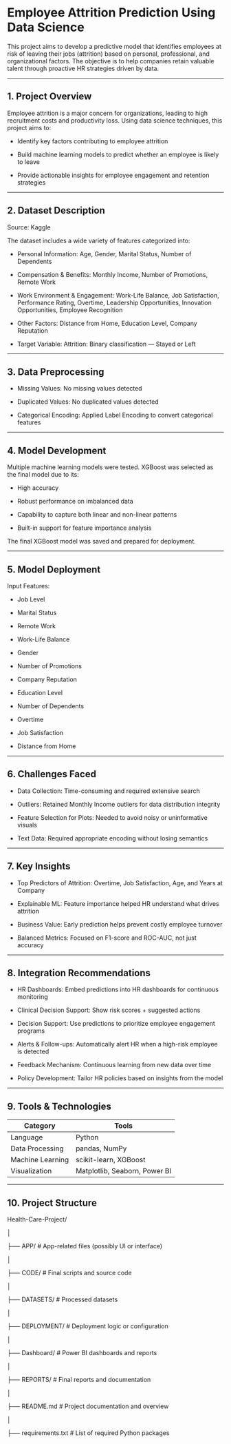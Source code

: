# Employee Attrition Prediction Using Data Science
This project aims to develop a predictive model that identifies employees at risk of leaving their jobs (attrition) based on personal, professional, and organizational factors. The objective is to help companies retain valuable talent through proactive HR strategies driven by data.

----

## 1. Project Overview
Employee attrition is a major concern for organizations, leading to high recruitment costs and productivity loss. Using data science techniques, this project aims to:

- Identify key factors contributing to employee attrition

- Build machine learning models to predict whether an employee is likely to leave

- Provide actionable insights for employee engagement and retention strategies

----

## 2. Dataset Description
Source: Kaggle

The dataset includes a wide variety of features categorized into:

- Personal Information:
Age, Gender, Marital Status, Number of Dependents

- Compensation & Benefits:
Monthly Income, Number of Promotions, Remote Work

- Work Environment & Engagement:
Work-Life Balance, Job Satisfaction, Performance Rating, Overtime, Leadership Opportunities, Innovation Opportunities, Employee Recognition

- Other Factors:
Distance from Home, Education Level, Company Reputation

- Target Variable:
Attrition: Binary classification — Stayed or Left

----

## 3. Data Preprocessing

- Missing Values: No missing values detected

- Duplicated Values: No duplicated values detected

- Categorical Encoding: Applied Label Encoding to convert categorical features

----

## 4. Model Development
Multiple machine learning models were tested. XGBoost was selected as the final model due to its:

- High accuracy

- Robust performance on imbalanced data

- Capability to capture both linear and non-linear patterns

- Built-in support for feature importance analysis

The final XGBoost model was saved and prepared for deployment.

----

## 5. Model Deployment
Input Features:

- Job Level

- Marital Status

- Remote Work

- Work-Life Balance

- Gender

- Number of Promotions

- Company Reputation

- Education Level

- Number of Dependents

- Overtime

- Job Satisfaction

- Distance from Home

----

## 6. Challenges Faced
- Data Collection: Time-consuming and required extensive search

- Outliers: Retained Monthly Income outliers for data distribution integrity

- Feature Selection for Plots: Needed to avoid noisy or uninformative visuals

- Text Data: Required appropriate encoding without losing semantics

-----

## 7. Key Insights
- Top Predictors of Attrition: Overtime, Job Satisfaction, Age, and Years at Company

- Explainable ML: Feature importance helped HR understand what drives attrition

- Business Value: Early prediction helps prevent costly employee turnover

- Balanced Metrics: Focused on F1-score and ROC-AUC, not just accuracy

----

## 8. Integration Recommendations
- HR Dashboards: Embed predictions into HR dashboards for continuous monitoring

- Clinical Decision Support: Show risk scores + suggested actions

- Decision Support: Use predictions to prioritize employee engagement programs

- Alerts & Follow-ups: Automatically alert HR when a high-risk employee is detected

- Feedback Mechanism: Continuous learning from new data over time

- Policy Development: Tailor HR policies based on insights from the model

----

## 9. Tools & Technologies

| Category         | Tools                         |
| ---------------- | ----------------------------- |
| Language         | Python                        |
| Data Processing  | pandas, NumPy                 |
| Machine Learning | scikit-learn, XGBoost         |
| Visualization    | Matplotlib, Seaborn, Power BI |

----

## 10. Project Structure
Health-Care-Project/

│

├── APP/                           # App-related files (possibly UI or interface)

│

├── CODE/                          # Final scripts and source code

│

├── DATASETS/                      # Processed datasets

│

├── DEPLOYMENT/                    # Deployment logic or configuration

│

├── Dashboard/                     # Power BI dashboards and reports

│

├── REPORTS/                       # Final reports and documentation

│

├── README.md                      # Project documentation and overview

│

├── requirements.txt               # List of required Python packages

